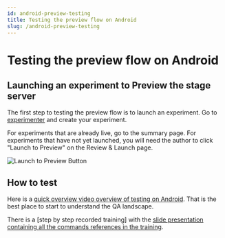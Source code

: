```yaml
---
id: android-preview-testing
title: Testing the preview flow on Android
slug: /android-preview-testing
---
```


# Testing the preview flow on Android

## Launching an experiment to Preview the stage server

The first step to testing the preview flow is to launch an experiment. Go to [experimenter](https://stage.experimenter.nonprod.dataops.mozgcp.net/nimbus/](https://experimenter.services.mozilla.com/nimbus/)) and create your experiment.

For experiments that are already live, go to the summary page. For experiments that have not yet launched, you will need the author to click "Launch to Preview" on the Review & Launch page.

![Launch to Preview Button](/img/preview/preview-button.png)

## How to test

   Here is a [quick overview video overview of testing on Android](https://drive.google.com/file/d/1SkcWOEsMUjhpwScfE1Hbss53XAII4IkJ/view).  That is the best place to start to understand the QA landscape.  

   There is a [step by step recorded training] with the [slide presentation containing all the commands references in the training](https://docs.google.com/presentation/d/1iwpvqJ2LzNAM_Ww4FN0bB3rHdMgK6LBeCCj2sRHO2BY/edit?slide=id.g82c578dc07_2_1796#slide=id.g82c578dc07_2_1796).
